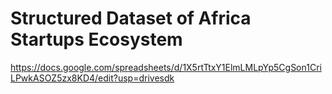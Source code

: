 # Structured Dataset of Africa Startups Ecosystem
https://docs.google.com/spreadsheets/d/1X5rtTtxY1ElmLMLpYp5CgSon1CriLPwkASOZ5zx8KD4/edit?usp=drivesdk
